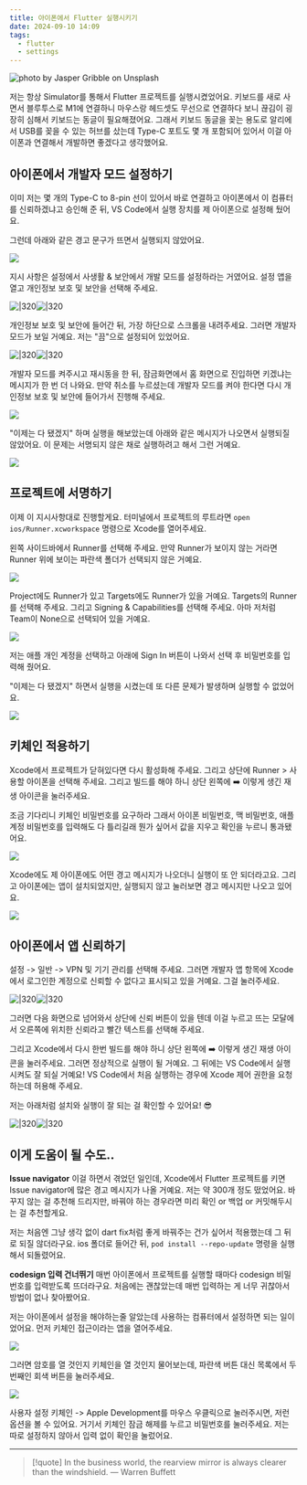 ```yaml
---
title: 아이폰에서 Flutter 실행시키기
date: 2024-09-10 14:09
tags:
  - flutter
  - settings
---
```


![photo by Jasper Gribble on Unsplash](https://images.unsplash.com/photo-1725493280155-e8f61af1b65b?crop=entropy&cs=srgb&fm=jpg&ixid=M3w2NDU1OTF8MHwxfHJhbmRvbXx8fHx8fHx8fDE3MjU5NDQ5OTJ8&ixlib=rb-4.0.3&q=85&w=768&h=432)

저는 항상 Simulator를 통해서 Flutter 프로젝트를 실행시켰었어요. 키보드를 새로 사면서 블루투스로 M1에 연결하니 마우스랑 헤드셋도 무선으로 연결하다 보니 끊김이 굉장히 심해서 키보드는 동글이 필요해졌어요. 그래서 키보드 동글을 꽂는 용도로 알리에서 USB를 꽂을 수 있는 허브를 샀는데 Type-C 포트도 몇 개 포함되어 있어서 이걸 아이폰과 연결해서 개발하면 좋겠다고 생각했어요.
## 아이폰에서 개발자 모드 설정하기
이미 저는 몇 개의 Type-C to 8-pin 선이 있어서 바로 연결하고 아이폰에서 이 컴퓨터를 신뢰하겠냐고 승인해 준 뒤, VS Code에서 실행 장치를 제 아이폰으로 설정해 뒀어요.

그런데 아래와 같은 경고 문구가 뜨면서 실행되지 않았어요.

![](assets/202409101409-20240910141359189.webp)

지시 사항은 설정에서 사생활 & 보안에서 개발 모드를 설정하라는 거였어요. 설정 앱을 열고 개인정보 보호 및 보안을 선택해 주세요.

![|320](assets/202409101409-20240910142800019.webp)![|320](assets/202409101409-20240910143025377.webp)

개인정보 보호 및 보안에 들어간 뒤, 가장 하단으로 스크롤을 내려주세요. 그러면 개발자 모드가 보일 거예요. 저는 "끔"으로 설정되어 있었어요.

![|320](assets/202409101409-20240910143208584.webp)![|320](assets/202409101409-20240910143213227.webp)

개발자 모드를 켜주시고 재시동을 한 뒤, 잠금화면에서 홈 화면으로 진입하면 키겠냐는 메시지가 한 번 더 나와요. 만약 취소를 누르셨는데 개발자 모드를 켜야 한다면 다시 개인정보 보호 및 보안에 들어가서 진행해 주세요.

![](assets/202409101409-20240910143323634.webp)

"이제는 다 됐겠지" 하며 실행을 해보았는데 아래와 같은 메시지가 나오면서 실행되질 않았어요. 이 문제는 서명되지 않은 채로 실행하려고 해서 그런 거예요.

![](assets/202409101409-20240910143622163.webp)

## 프로젝트에 서명하기
이제 이 지시사항대로 진행할게요. 터미널에서 프로젝트의 루트라면 `open ios/Runner.xcworkspace` 명령으로 Xcode를 열어주세요.

왼쪽 사이드바에서 Runner를 선택해 주세요. 만약 Runner가 보이지 않는 거라면 Runner 위에 보이는 파란색 폴더가 선택되지 않은 거예요.

![](assets/202409101409-20240910143859080.webp)

Project에도 Runner가 있고 Targets에도 Runner가 있을 거예요. Targets의 Runner를 선택해 주세요.
그리고 Signing & Capabilities를 선택해 주세요. 아마 저처럼 Team이 None으로 선택되어 있을 거예요.

![](assets/202409101409-20240910145722170.webp)

저는 애플 개인 계정을 선택하고 아래에 Sign In 버튼이 나와서 선택 후 비밀번호를 입력해 줬어요.

"이제는 다 됐겠지" 하면서 실행을 시켰는데 또 다른 문제가 발생하며 실행할 수 없었어요.

![](assets/202409101409-20240910150014343.webp)
## 키체인 적용하기
Xcode에서 프로젝트가 닫혀있다면 다시 활성화해 주세요. 그리고 상단에 Runner > 사용할 아이폰을 선택해 주세요. 그리고 빌드를 해야 하니 상단 왼쪽에 ➡️ 이렇게 생긴 재생 아이콘을 눌러주세요.

조금 기다리니 키체인 비밀번호를 요구하라 그래서 아이폰 비밀번호, 맥 비밀번호, 애플 계정 비밀번호를 입력해도 다 틀리길래 뭔가 싶어서 값을 지우고 확인을 누르니 통과됐어요.

![](assets/202409101409-20240910150636019.webp)

Xcode에도 제 아이폰에도 어떤 경고 메시지가 나오더니 실행이 또 안 되더라고요.
그리고 아이폰에는 앱이 설치되었지만, 실행되지 않고 눌러보면 경고 메시지만 나오고 있어요.

![](assets/202409101409-20240910150628933.webp)

## 아이폰에서 앱 신뢰하기
설정 -> 일반 -> VPN 및 기기 관리를 선택해 주세요. 그러면 개발자 앱 항목에 Xcode에서 로그인한 계정으로 신뢰할 수 없다고 표시되고 있을 거예요. 그걸 눌러주세요.

![|320](assets/202409101409-20240910151916226.webp)![|320](assets/202409101409-20240910151937803.webp)


그러면 다음 화면으로 넘어와서 상단에 신뢰 버튼이 있을 텐데 이걸 누르고 뜨는 모달에서 오른쪽에 위치한 신뢰라고 빨간 텍스트를 선택해 주세요.

그리고 Xcode에서 다시 한번 빌드를 해야 하니 상단 왼쪽에 ➡️ 이렇게 생긴 재생 아이콘을 눌러주세요.
그러면 정상적으로 실행이 될 거예요. 그 뒤에는 VS Code에서 실행시켜도 잘 되실 거예요!
VS Code에서 처음 실행하는 경우에 Xcode 제어 권한을 요청하는데 허용해 주세요.

저는 아래처럼 설치와 실행이 잘 되는 걸 확인할 수 있어요! 😎

![|320](assets/202409101409-20240910170123357.webp)![|320](assets/202409101409-20240910153351614.webp)

## 이게 도움이 될 수도..
**Issue navigator**
이걸 하면서 겪었던 일인데, Xcode에서 Flutter 프로젝트를 키면 Issue navigator에 많은 경고 메시지가 나올 거예요. 저는 약 300개 정도 떴었어요. 바꾸지 않는 걸 추천해 드리지만, 바꿔야 하는 경우라면 미리 확인 or 백업 or 커밋해두시는 걸 추천할게요.

저는 처음엔 그냥 생각 없이 dart fix처럼 좋게 바꿔주는 건가 싶어서 적용했는데 그 뒤로 되질 않더라구요.
ios 폴더로 들어간 뒤, `pod install --repo-update` 명령을 실행해서 되돌렸어요.

**codesign 입력 건너뛰기**
매번 아이폰에서 프로젝트를 실행할 때마다 codesign 비밀번호를 입력받도록 뜨더라구요. 처음에는 괜찮았는데 매번 입력하는 게 너무 귀찮아서 방법이 없나 찾아봤어요.

저는 아이폰에서 설정을 해야하는줄 알았는데 사용하는 컴퓨터에서 설정하면 되는 일이었어요.
먼저 키체인 접근이라는 앱을 열어주세요.

![](assets/202409101409-20240910183711767.webp)

그러면 암호를 열 것인지 키체인을 열 것인지 물어보는데, 파란색 버튼 대신 목록에서 두 번째인 회색 버튼을 눌러주세요.

![](assets/202409101409-20240910184122042.webp)

사용자 설정 키체인 -> Apple Development를 마우스 우클릭으로 눌러주시면, 저런 옵션을 볼 수 있어요.
거기서 키체인 잠금 해제를 누르고 비밀번호를 눌러주세요. 저는 따로 설정하지 않아서 입력 없이 확인을 눌렀어요.

---

> [!quote] In the business world, the rearview mirror is always clearer than the windshield.
> — Warren Buffett